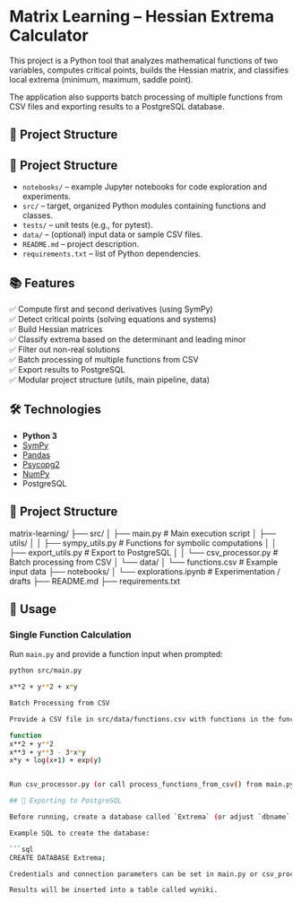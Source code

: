 # Matrix Learning – Hessian Extrema Calculator

This project is a Python tool that analyzes mathematical functions of two variables, computes critical points, builds the Hessian matrix, and classifies local extrema (minimum, maximum, saddle point).

The application also supports batch processing of multiple functions from CSV files and exporting results to a PostgreSQL database.

## 📂 Project Structure

## 🚀 Project Structure

- `notebooks/` – example Jupyter notebooks for code exploration and experiments.
- `src/` – target, organized Python modules containing functions and classes.
- `tests/` – unit tests (e.g., for pytest).
- `data/` – (optional) input data or sample CSV files.
- `README.md` – project description.
- `requirements.txt` – list of Python dependencies.

## 📚 Features

✅ Compute first and second derivatives (using SymPy)  
✅ Detect critical points (solving equations and systems)  
✅ Build Hessian matrices  
✅ Classify extrema based on the determinant and leading minor  
✅ Filter out non-real solutions  
✅ Batch processing of multiple functions from CSV  
✅ Export results to PostgreSQL  
✅ Modular project structure (utils, main pipeline, data)

## 🛠️ Technologies

- **Python 3**
- [SymPy](https://www.sympy.org)
- [Pandas](https://pandas.pydata.org/)
- [Psycopg2](https://www.psycopg.org/)
- [NumPy](https://numpy.org/)
- PostgreSQL


## 🚀 Project Structure

matrix-learning/
├── src/
│ ├── main.py # Main execution script
│ ├── utils/
│ │ ├── sympy_utils.py # Functions for symbolic computations
│ │ ├── export_utils.py # Export to PostgreSQL
│ │ └── csv_processor.py # Batch processing from CSV
│ └── data/
│ └── functions.csv # Example input data
├── notebooks/
│ └── explorations.ipynb # Experimentation / drafts
├── README.md
├── requirements.txt

## 📝 Usage

### Single Function Calculation

Run `main.py` and provide a function input when prompted:

```bash
python src/main.py

x**2 + y**2 + x*y

Batch Processing from CSV

Provide a CSV file in src/data/functions.csv with functions in the function column:

function
x**2 + y**2
x**3 + y**3 - 3*x*y
x*y + log(x+1) + exp(y)


Run csv_processor.py (or call process_functions_from_csv() from main.py) to process all functions and export results to PostgreSQL.

## 💾 Exporting to PostgreSQL

Before running, create a database called `Extrema` (or adjust `dbname` in the script).

Example SQL to create the database:

```sql
CREATE DATABASE Extrema;

Credentials and connection parameters can be set in main.py or csv_processor.py.

Results will be inserted into a table called wyniki.


